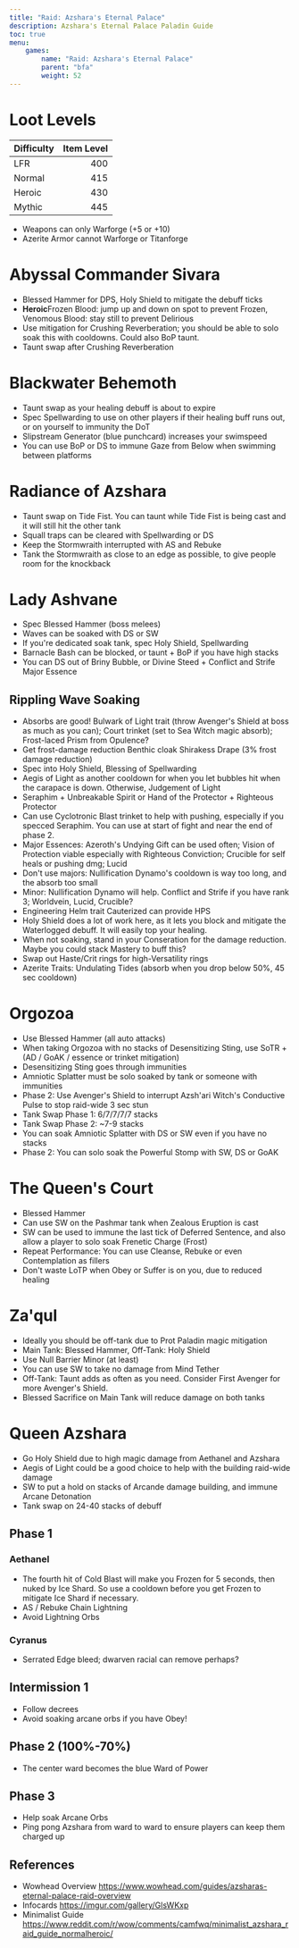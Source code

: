 ```yaml
---
title: "Raid: Azshara's Eternal Palace"
description: Azshara's Eternal Palace Paladin Guide
toc: true
menu:
    games:
        name: "Raid: Azshara's Eternal Palace"
        parent: "bfa"
        weight: 52
---
```


# Loot Levels

| Difficulty | Item Level |
|------------|-----------:|
| LFR        | 400        |
| Normal     | 415        |
| Heroic     | 430        |
| Mythic     | 445        |

* Weapons can only Warforge (+5 or +10)
* Azerite Armor cannot Warforge or Titanforge

# Abyssal Commander Sivara

* Blessed Hammer for DPS, Holy Shield to mitigate the debuff ticks
* **Heroic**Frozen Blood: jump up and down on spot to prevent Frozen, Venomous Blood: stay still to prevent Delirious
* Use mitigation for Crushing Reverberation; you should be able to solo soak this with cooldowns. Could also BoP taunt.
* Taunt swap after Crushing Reverberation

# Blackwater Behemoth

* Taunt swap as your healing debuff is about to expire
* Spec Spellwarding to use on other players if their healing buff runs out, or on yourself to immunity the DoT
* Slipstream Generator (blue punchcard) increases your swimspeed
* You can use BoP or DS to immune Gaze from Below when swimming between platforms

# Radiance of Azshara

* Taunt swap on Tide Fist. You can taunt while Tide Fist is being cast and it will still hit the other tank
* Squall traps can be cleared with Spellwarding or DS
* Keep the Stormwraith interrupted with AS and Rebuke
* Tank the Stormwraith as close to an edge as possible, to give people room for the knockback

# Lady Ashvane

* Spec Blessed Hammer (boss melees)
* Waves can be soaked with DS or SW
* If you're dedicated soak tank, spec Holy Shield, Spellwarding
* Barnacle Bash can be blocked, or taunt + BoP if you have high stacks
* You can DS out of Briny Bubble, or Divine Steed + Conflict and Strife Major Essence

## Rippling Wave Soaking

* Absorbs are good! Bulwark of Light trait (throw Avenger's Shield at boss as much as you can); Court trinket (set to Sea Witch magic absorb); Frost-laced Prism from Opulence?
* Get frost-damage reduction Benthic cloak Shirakess Drape (3% frost damage reduction)
* Spec into Holy Shield, Blessing of Spellwarding
* Aegis of Light as another cooldown for when you let bubbles hit when the carapace is down. Otherwise, Judgement of Light
* Seraphim + Unbreakable Spirit or Hand of the Protector + Righteous Protector
* Can use Cyclotronic Blast trinket to help with pushing, especially if you specced Seraphim. You can use at start of fight and near the end of phase 2.
* Major Essences: Azeroth's Undying Gift can be used often; Vision of Protection viable especially with Righteous Conviction; Crucible for self heals or pushing dmg; Lucid
* Don't use majors: Nullification Dynamo's cooldown is way too long, and the absorb too small
* Minor: Nullification Dynamo will help. Conflict and Strife if you have rank 3; Worldvein, Lucid, Crucible?
* Engineering Helm trait Cauterized can provide HPS
* Holy Shield does a lot of work here, as it lets you block and mitigate the Waterlogged debuff. It will easily top your healing.
* When not soaking, stand in your Conseration for the damage reduction. Maybe you could stack Mastery to buff this?
* Swap out Haste/Crit rings for high-Versatility rings
* Azerite Traits: Undulating Tides (absorb when you drop below 50%, 45 sec cooldown)

# Orgozoa

* Use Blessed Hammer (all auto attacks)
* When taking Orgozoa with no stacks of Desensitizing Sting, use SoTR + (AD / GoAK / essence or trinket mitigation)
* Desensitizing Sting goes through immunities
* Amniotic Splatter must be solo soaked by tank or someone with immunities
* Phase 2: Use Avenger's Shield to interrupt Azsh'ari Witch's Conductive Pulse to stop raid-wide 3 sec stun
* Tank Swap Phase 1: 6/7/7/7/7 stacks
* Tank Swap Phase 2: ~7-9 stacks
* You can soak Amniotic Splatter with DS or SW even if you have no stacks
* Phase 2: You can solo soak the Powerful Stomp with SW, DS or GoAK

# The Queen's Court

* Blessed Hammer
* Can use SW on the Pashmar tank when Zealous Eruption is cast
* SW can be used to immune the last tick of Deferred Sentence, and also allow a player to solo soak Frenetic Charge (Frost)
* Repeat Performance: You can use Cleanse, Rebuke or even Contemplation as fillers
* Don't waste LoTP when Obey or Suffer is on you, due to reduced healing

# Za'qul

* Ideally you should be off-tank due to Prot Paladin magic mitigation
* Main Tank: Blessed Hammer, Off-Tank: Holy Shield
* Use Null Barrier Minor (at least)
* You can use SW to take no damage from Mind Tether
* Off-Tank: Taunt adds as often as you need. Consider First Avenger for more Avenger's Shield.
* Blessed Sacrifice on Main Tank will reduce damage on both tanks

# Queen Azshara

* Go Holy Shield due to high magic damage from Aethanel and Azshara
* Aegis of Light could be a good choice to help with the building raid-wide damage
* SW to put a hold on stacks of Arcande damage building, and immune Arcane Detonation
* Tank swap on 24-40 stacks of debuff

## Phase 1

### Aethanel

* The fourth hit of Cold Blast will make you Frozen for 5 seconds, then nuked by Ice Shard. So use a cooldown before you get Frozen to mitigate Ice Shard if necessary.
* AS / Rebuke Chain Lightning
* Avoid Lightning Orbs

### Cyranus

* Serrated Edge bleed; dwarven racial can remove perhaps?

## Intermission 1

* Follow decrees
* Avoid soaking arcane orbs if you have Obey!

## Phase 2 (100%-70%)

* The center ward becomes the blue Ward of Power

## Phase 3

* Help soak Arcane Orbs
* Ping pong Azshara from ward to ward to ensure players can keep them charged up

## References

* Wowhead Overview https://www.wowhead.com/guides/azsharas-eternal-palace-raid-overview
* Infocards https://imgur.com/gallery/GlsWKxp
* Minimalist Guide https://www.reddit.com/r/wow/comments/camfwq/minimalist_azshara_raid_guide_normalheroic/